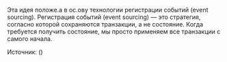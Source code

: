 Эта идея положе.а в ос.ову технологии регистрации событий (event 
sourcing). Регистрация событий (event sourcing) — это стратегия, согласно 
которой сохраняются транзакции, а не состояние. Когда требуется получить 
состояние, мы просто применяем все транзакции с самого начала.

Источник: ()